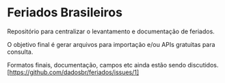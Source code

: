 # Feriados Brasileiros

Repositório para centralizar o levantamento e documentação de feriados.

O objetivo final é gerar arquivos para importação e/ou APIs gratuitas para consulta.

Formatos finais, documentação, campos etc ainda estão sendo discutidos. [https://github.com/dadosbr/feriados/issues/1]
